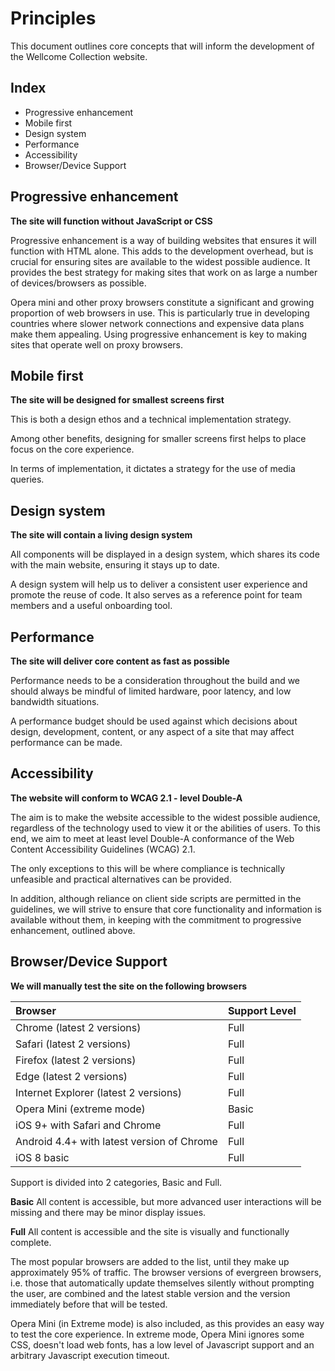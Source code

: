 # Principles

This document outlines core concepts that will inform the development of the Wellcome Collection website.

## Index

- Progressive enhancement
- Mobile first
- Design system
- Performance
- Accessibility
- Browser/Device Support

## Progressive enhancement

**The site will function without JavaScript or CSS**

Progressive enhancement is a way of building websites that ensures it will function with HTML alone. This adds to the development overhead, but is crucial for ensuring sites are available to the widest possible audience. It provides the best strategy for making sites that work on as large a number of devices/browsers as possible.

Opera mini and other proxy browsers constitute a significant and growing proportion of web browsers in use. This is particularly true in developing countries where slower network connections and expensive data plans make them appealing. Using progressive enhancement is key to making sites that operate well on proxy browsers.

## Mobile first

**The site will be designed for smallest screens first**

This is both a design ethos and a technical implementation strategy.

Among other benefits, designing for smaller screens first helps to place focus on the core experience.

In terms of implementation, it dictates a strategy for the use of media queries.

## Design system

**The site will contain a living design system**

All components will be displayed in a design system, which shares its code with the main website, ensuring it stays up to date.

A design system will help us to deliver a consistent user experience and promote the reuse of code. It also serves as a reference point for team members and a useful onboarding tool.

## Performance

**The site will deliver core content as fast as possible**

Performance needs to be a consideration throughout the build and we should always be mindful of limited hardware, poor latency, and low bandwidth situations.

A performance budget should be used against which decisions about design, development, content, or any aspect of a site that may affect performance can be made.

## Accessibility

**The website will conform to WCAG 2.1 - level Double-A**

The aim is to make the website accessible to the widest possible audience, regardless of the technology used to view it or the abilities of users. To this end, we aim to meet at least level Double-A conformance of the Web Content Accessibility Guidelines (WCAG) 2.1.

The only exceptions to this will be where compliance is technically unfeasible and practical alternatives can be provided.

In addition, although reliance on client side scripts are permitted in the guidelines, we will strive to ensure that core functionality and information is available without them, in keeping with the commitment to progressive enhancement, outlined above.

## Browser/Device Support

**We will manually test the site on the following browsers**

| Browser | Support Level |
|:---------|:---------------|
|Chrome (latest 2 versions) | Full |
|Safari (latest 2 versions) | Full |
|Firefox (latest 2 versions) | Full |
|Edge (latest 2 versions) | Full |
|Internet Explorer (latest 2 versions) | Full |
|Opera Mini (extreme mode) | Basic |
|iOS 9+ with Safari and Chrome | Full |
|Android 4.4+ with latest version of Chrome | Full |
|iOS 8 basic | Full |

Support is divided into 2 categories, Basic and Full.

**Basic**
All content is accessible, but more advanced user interactions will be missing and there may be minor display issues.

**Full**
All content is accessible and the site is visually and functionally complete.

The most popular browsers are added to the list, until they make up approximately 95% of traffic. The browser versions of evergreen browsers, i.e. those that automatically update themselves silently without prompting the user, are combined and the latest stable version and the version immediately before that will be tested.

Opera Mini (in Extreme mode) is also included, as this provides an easy way to test the core experience. In extreme mode, Opera Mini ignores some CSS, doesn't load web fonts, has a low level of Javascript support and an arbitrary Javascript execution timeout.
